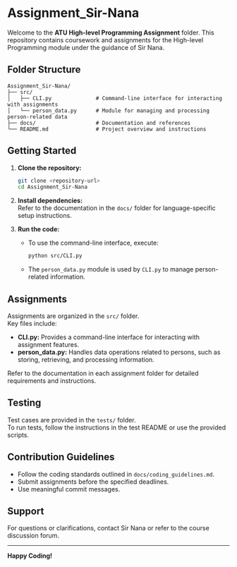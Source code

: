 # Assignment_Sir-Nana

Welcome to the **ATU High-level Programming Assignment** folder. This repository contains coursework and assignments for the High-level Programming module under the guidance of Sir Nana.

## Folder Structure

```
Assignment_Sir-Nana/
├── src/
│   ├── CLI.py              # Command-line interface for interacting with assignments
│   └── person_data.py      # Module for managing and processing person-related data
├── docs/                   # Documentation and references
└── README.md               # Project overview and instructions
```

## Getting Started

1. **Clone the repository:**
    ```bash
    git clone <repository-url>
    cd Assignment_Sir-Nana
    ```

2. **Install dependencies:**  
    Refer to the documentation in the `docs/` folder for language-specific setup instructions.

3. **Run the code:**  
    - To use the command-line interface, execute:
      ```bash
      python src/CLI.py
      ```
    - The `person_data.py` module is used by `CLI.py` to manage person-related information.

## Assignments

Assignments are organized in the `src/` folder.  
Key files include:

- **CLI.py:** Provides a command-line interface for interacting with assignment features.
- **person_data.py:** Handles data operations related to persons, such as storing, retrieving, and processing information.

Refer to the documentation in each assignment folder for detailed requirements and instructions.

## Testing

Test cases are provided in the `tests/` folder.  
To run tests, follow the instructions in the test README or use the provided scripts.

## Contribution Guidelines

- Follow the coding standards outlined in `docs/coding_guidelines.md`.
- Submit assignments before the specified deadlines.
- Use meaningful commit messages.

## Support

For questions or clarifications, contact Sir Nana or refer to the course discussion forum.

---

**Happy Coding!**